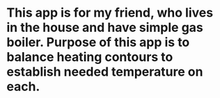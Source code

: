 # This app is for my friend, who lives in the house and have simple gas boiler. Purpose of this app is to balance heating contours to establish needed temperature on each.
